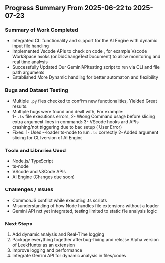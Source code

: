 ## Progress Summary From 2025-06-22 to 2025-07-23

### Summary of Work Completed
- Integrated CLI functionality and support for the AI Engine with dynamic input file handling
- Implemented Vscode APIs to check on code , for example Vscode WorkSpace hooks (onDidChangeTextDocument) to allow monitoring and real time analysis
- Successfully Updated Our GeminiAPItesting script to run via CLI and file path arguments 
- Established More Dynamic handling for better automation and flexibility 

### Bugs and Dataset Testing
- Multiple `.py` files checked to confirm new functionalities, Yielded Great results.
- Multiple bugs were found and dealt with, For example:  
1- `.ts` file executions errors,
2- Wrong Command usage before slicing extra argument lines in commands
3- VScode hooks and APIs crashing/not triggering due to bad setup ( User Error)
- Fixes: 
1-  Used  --loader ts-node to run `.ts` correctly
2- Added argument slicing for CLI version of AI Engine

### Tools and Libraries Used
- Node.js/ TypeScript
- ts-node
- VScode and VSCode APIs
- AI Engine (Changes due soon)

### Challenges / Issues
- CommonJS conflict while executing .ts scripts
- Misunderstanding of how Node handles file extensions without a loader
- Gemini API not yet integrated, testing limited to static file analysis logic


### Next Steps
1.  Add dynamic analysis and Real-Time logging
2. Package everything together after bug-fixing and release Alpha version of LeekHunter as an extension
3. Improve logging and performance
4. Integrate Gemini API for dynamic analysis in files/codes